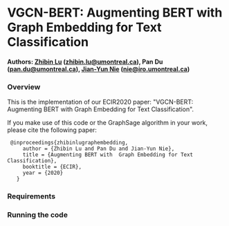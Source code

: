 # VGCN-BERT: Augmenting BERT with  Graph Embedding for Text Classification

#### Authors: [Zhibin Lu](https://louis-udm.github.io) (zhibin.lu@umontreal.ca), Pan Du (pan.du@umontreal.ca), [Jian-Yun Nie](http://rali.iro.umontreal.ca/nie/jian-yun-nie/) (nie@iro.umontreal.ca)

### Overview
This is the implementation of our ECIR2020 paper: "VGCN-BERT: Augmenting BERT with  Graph Embedding for Text Classification".

If you make use of this code or the GraphSage algorithm in your work, please cite the following paper:

     @inproceedings{zhibinlugraphembedding,
	     author = {Zhibin Lu and Pan Du and Jian-Yun Nie},
	     title = {Augmenting BERT with  Graph Embedding for Text Classification},
	     booktitle = {ECIR},
	     year = {2020}
	   }

### Requirements

### Running the code
